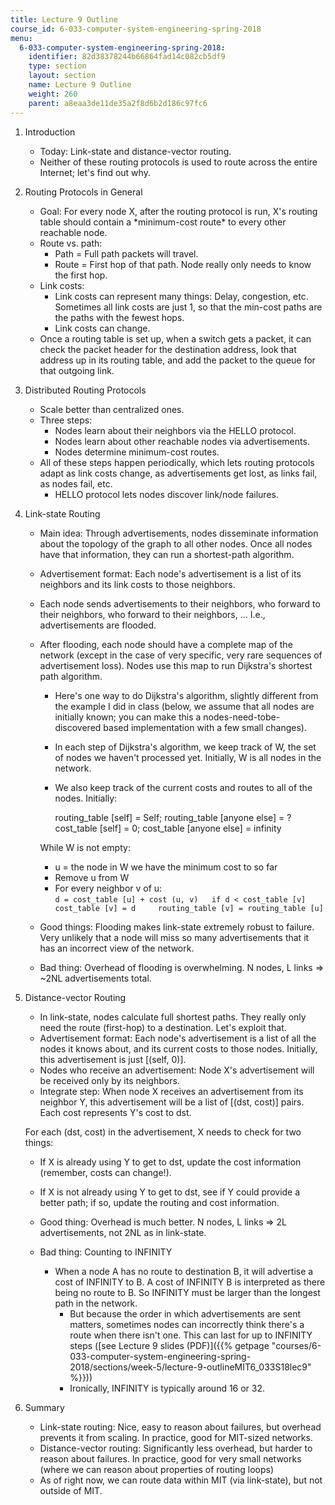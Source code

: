 ```yaml
---
title: Lecture 9 Outline
course_id: 6-033-computer-system-engineering-spring-2018
menu:
  6-033-computer-system-engineering-spring-2018:
    identifier: 82d38378244b66864fad14c082cb5df9
    type: section
    layout: section
    name: Lecture 9 Outline
    weight: 260
    parent: a8eaa3de11de35a2f8d6b2d186c97fc6
---
```

1.  Introduction
    *   Today: Link-state and distance-vector routing.
    *   Neither of these routing protocols is used to route across the entire Internet; let's find out why.
2.  Routing Protocols in General
    *   Goal: For every node X, after the routing protocol is run, X's routing table should contain a \*minimum-cost route\* to every other reachable node.
    *   Route vs. path:
        *   Path = Full path packets will travel.
        *   Route = First hop of that path. Node really only needs to know the first hop.
    *   Link costs:
        *   Link costs can represent many things: Delay, congestion, etc. Sometimes all link costs are just 1, so that the min-cost paths are the paths with the fewest hops.
        *   Link costs can change.
    *   Once a routing table is set up, when a switch gets a packet, it can check the packet header for the destination address, look that address up in its routing table, and add the packet to the queue for that outgoing link.
3.  Distributed Routing Protocols
    *   Scale better than centralized ones.
    *   Three steps:
        *   Nodes learn about their neighbors via the HELLO protocol.
        *   Nodes learn about other reachable nodes via advertisements.
        *   Nodes determine minimum-cost routes.
    *   All of these steps happen periodically, which lets routing protocols adapt as link costs change, as advertisements get lost, as links fail, as nodes fail, etc.
        *   HELLO protocol lets nodes discover link/node failures.
4.  Link-state Routing
    
    *   Main idea: Through advertisements, nodes disseminate information about the topology of the graph to all other nodes. Once all nodes have that information, they can run a shortest-path algorithm.
    *   Advertisement format: Each node's advertisement is a list of its neighbors and its link costs to those neighbors.
    *   Each node sends advertisements to their neighbors, who forward to their neighbors, who forward to their neighbors, ... I.e., advertisements are flooded.
    *   After flooding, each node should have a complete map of the network (except in the case of very specific, very rare sequences of advertisement loss). Nodes use this map to run Dijkstra's shortest path algorithm.
        *   Here's one way to do Dijkstra's algorithm, slightly different from the example I did in class (below, we assume that all nodes are initially known; you can make this a nodes-need-tobe-discovered based implementation with a few small changes).
        *   In each step of Dijkstra's algorithm, we keep track of W, the set of nodes we haven't processed yet. Initially, W is all nodes in the network.
        *   We also keep track of the current costs and routes to all of the nodes. Initially:
            
            routing\_table \[self\] = Self; routing\_table \[anyone else\] = ?  
            cost\_table \[self\] = 0; cost\_table \[anyone else\] = infinity
            
        
        While W is not empty:
        
        *   u = the node in W we have the minimum cost to so far
        *   Remove u from W
        *   For every neighbor v of u:  
            `d = cost_table [u] + cost (u, v)  
            if d < cost_table [v]  
              cost_table [v] = d  
              routing_table [v] = routing_table [u]`
        
    
    *   Good things: Flooding makes link-state extremely robust to failure. Very unlikely that a node will miss so many advertisements that it has an incorrect view of the network.
    *   Bad thing: Overhead of flooding is overwhelming. N nodes, L links => ~2NL advertisements total.
5.  Distance-vector Routing
    *   In link-state, nodes calculate full shortest paths. They really only need the route (first-hop) to a destination. Let's exploit that.
    *   Advertisement format: Each node's advertisement is a list of all the nodes it knows about, and its current costs to those nodes. Initially, this advertisement is just \[(self, 0)\].
    *   Nodes who receive an advertisement: Node X's advertisement will be received only by its neighbors.
    *   Integrate step: When node X receives an advertisement from its neighbor Y, this advertisement will be a list of \[(dst, cost)\] pairs. Each cost represents Y's cost to dst.
    
    For each (dst, cost) in the advertisement, X needs to check for two things:
    
    *   If X is already using Y to get to dst, update the cost information (remember, costs can change!).
    *   If X is not already using Y to get to dst, see if Y could provide a better path; if so, update the routing and cost information.
    
    *   Good thing: Overhead is much better. N nodes, L links => 2L advertisements, not 2NL as in link-state.
    *   Bad thing: Counting to INFINITY
        *   When a node A has no route to destination B, it will advertise a cost of INFINITY to B. A cost of INFINITY B is interpreted as there being no route to B. So INFINITY must be larger than the longest path in the network.
            *   But because the order in which advertisements are sent matters, sometimes nodes can incorrectly think there's a route when there isn't one. This can last for up to INFINITY steps ([see Lecture 9 slides (PDF)]({{% getpage "courses/6-033-computer-system-engineering-spring-2018/sections/week-5/lecture-9-outlineMIT6_033S18lec9" %}}))
            *   Ironically, INFINITY is typically around 16 or 32.
6.  Summary
    *   Link-state routing: Nice, easy to reason about failures, but overhead prevents it from scaling. In practice, good for MIT-sized networks.
    *   Distance-vector routing: Significantly less overhead, but harder to reason about failures. In practice, good for very small networks (where we can reason about properties of routing loops)
    *   As of right now, we can route data within MIT (via link-state), but not outside of MIT.